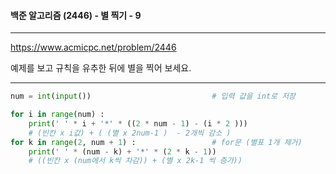 #### 백준 알고리즘 (2446) - 별 찍기 - 9

---

 https://www.acmicpc.net/problem/2446

예제를 보고 규칙을 유추한 뒤에 별을 찍어 보세요.

---



```python
num = int(input())                           # 입력 값을 int로 저장

for i in range(num) :
    print(' ' * i + '*' * ((2 * num - 1) - (i * 2 )))  
    # (빈칸 x i값) + ( (별 x 2num-1 )  - 2개씩 감소 )
for k in range(2, num + 1) :                 # for문 (별표 1개 제거) 
    print(' ' * (num - k) + '*' * (2 * k - 1))         
    # ((빈칸 x (num에서 k씩 차감)) + (별 x 2k-1 씩 증가))
```

